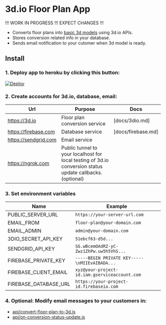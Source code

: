 # 3d.io Floor Plan App

!!! WORK IN PROGRESS !!! EXPECT CHANGES !!!

* Converts floor plans into [basic 3d models](https://3d.io/floor-plan-to-3d-conversion.html) using 3d.io APIs.
* Stores conversion related info in your database.
* Sends email notification to your cutomer when 3d model is ready.

## Install

### 1. **Deploy app to heroku by clicking this button:**

<a href="https://heroku.com/deploy?template=https://github.com/archilogic-com/3dio-floor-plan-app/tree/master">
  <img src="https://www.herokucdn.com/deploy/button.svg" alt="Deploy">
</a>

### 2. **Create accounts for 3d.io, database, email:**

Url | Purpose | Docs
--- | --- | ---
https://3d.io | Floor plan conversion service | [docs/3dio.md]
https://firebase.com | Database service | [docs/firebase.md]
https://sendgrid.com | Email service | 
https://ngrok.com | Public tunnel to your localhost for local testing of 3d.io conversion status update callbacks. (optional) | 

### 3. **Set environment variables**

Name | Example
--- | ---
PUBLIC_SERVER_URL | `https://your-server-url.com`
EMAIL_FROM | `floor-plan@your-domain.com`
EMAIL_ADMIN | `admin@your-domain.com`
3DIO_SECRET_API_KEY | `51ebcf63-d5d...`
SENDGRID_API_KEY | `SG.wBcemOAdRZ-yC-Zwz1ZhPw.uw5h5VhS...`
FIREBASE_PRIVATE_KEY | `-----BEGIN PRIVATE KEY-----\nMIIEvAIBADA...`
FIREBASE_CLIENT_EMAIL | `xyz@your-project-id.iam.gserviceaccount.com`
FIREBASE_DATABASE_URL | `https://your-project-id.firebaseio.com`

### 4. **Optional: Modify email messages to your customers in:**
* [api/convert-floor-plan-to-3d.js](https://github.com/archilogic-com/3dio-floor-plan-app/blob/master/api/convert-floor-plan-to-3d.js#L86)
* [api/on-conversion-status-update.js](https://github.com/archilogic-com/3dio-floor-plan-app/blob/master/api/on-conversion-status-update.js#L74)
